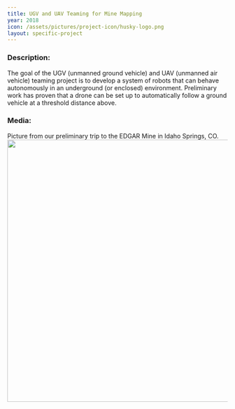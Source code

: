 ```yaml
---
title: UGV and UAV Teaming for Mine Mapping
year: 2018
icon: /assets/pictures/project-icon/husky-logo.png
layout: specific-project
---
```

<p>
<h3>Description:</h3>
The goal of the UGV (unmanned ground vehicle) and UAV (unmanned air vehicle) teaming project is to develop a system of robots that can behave autonomously in an underground (or enclosed) environment. Preliminary work has proven that a drone can be set up to automatically follow a ground vehicle at a threshold distance above. 
<h3>Media:</h3>
Picture from our preliminary trip to the EDGAR Mine in Idaho Springs, CO.
<br>
<img src="/assets/pictures/robot-family-picture.jpg" height="600px" width="750px">
</p>